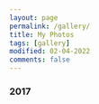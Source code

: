 ```yaml
---
layout: page
permalink: /gallery/
title: My Photos
tags: [gallery]
modified: 02-04-2022
comments: false
---
```


### 2017


